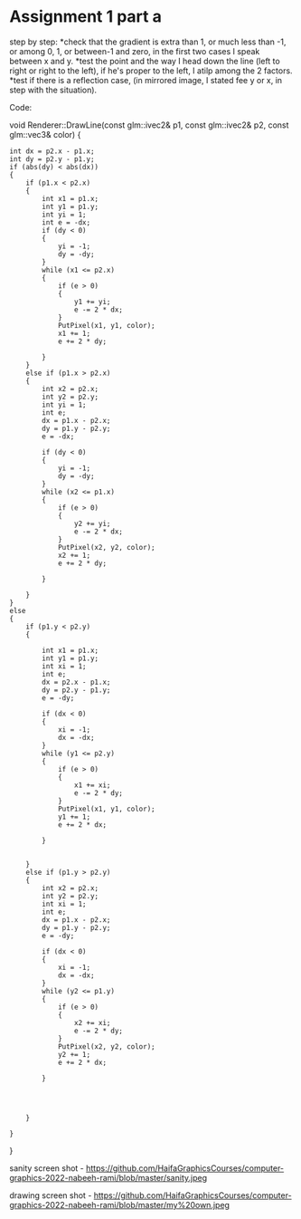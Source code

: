 # Assignment 1 part a

step by step:
*check that the gradient is extra than 1, or much less than -1, or among 0, 1, or between-1 and zero, in the first two cases I speak between x and y.
*test the point and the way I head down the line (left to right or right to the left), if he's proper to the left, I atilp among the 2 factors.
*test if there is a reflection case, (in mirrored image, I stated fee y or x, in step with the situation).

Code:

void Renderer::DrawLine(const glm::ivec2& p1, const glm::ivec2& p2, const glm::vec3& color)
{


	int dx = p2.x - p1.x;
	int dy = p2.y - p1.y;
	if (abs(dy) < abs(dx))
	{
		if (p1.x < p2.x)
		{
			int x1 = p1.x;
			int y1 = p1.y;
			int yi = 1;
			int e = -dx;
			if (dy < 0)
			{
				yi = -1;
				dy = -dy;
			}
			while (x1 <= p2.x)
			{
				if (e > 0)
				{
					y1 += yi;
					e -= 2 * dx;
				}
				PutPixel(x1, y1, color);
				x1 += 1;
				e += 2 * dy;

			}
		}
		else if (p1.x > p2.x)
		{
			int x2 = p2.x;
			int y2 = p2.y;
			int yi = 1;
			int e;
			dx = p1.x - p2.x;
			dy = p1.y - p2.y;
			e = -dx;

			if (dy < 0)
			{
				yi = -1;
				dy = -dy;
			}
			while (x2 <= p1.x)
			{
				if (e > 0)
				{
					y2 += yi;
					e -= 2 * dx;
				}
				PutPixel(x2, y2, color);
				x2 += 1;
				e += 2 * dy;

			}

		}
	}
	else
	{
		if (p1.y < p2.y)
		{

			int x1 = p1.x;
			int y1 = p1.y;
			int xi = 1;
			int e;
			dx = p2.x - p1.x;
			dy = p2.y - p1.y;
			e = -dy;

			if (dx < 0)
			{
				xi = -1;
				dx = -dx;
			}
			while (y1 <= p2.y)
			{
				if (e > 0)
				{
					x1 += xi;
					e -= 2 * dy;
				}
				PutPixel(x1, y1, color);
				y1 += 1;
				e += 2 * dx;

			}


		}
		else if (p1.y > p2.y)
		{
			int x2 = p2.x;
			int y2 = p2.y;
			int xi = 1;
			int e;
			dx = p1.x - p2.x;
			dy = p1.y - p2.y;
			e = -dy;

			if (dx < 0)
			{
				xi = -1;
				dx = -dx;
			}
			while (y2 <= p1.y)
			{
				if (e > 0)
				{
					x2 += xi;
					e -= 2 * dy;
				}
				PutPixel(x2, y2, color);
				y2 += 1;
				e += 2 * dx;

			}




		}

	}

}



sanity screen shot - https://github.com/HaifaGraphicsCourses/computer-graphics-2022-nabeeh-rami/blob/master/sanity.jpeg

drawing screen shot - https://github.com/HaifaGraphicsCourses/computer-graphics-2022-nabeeh-rami/blob/master/my%20own.jpeg



